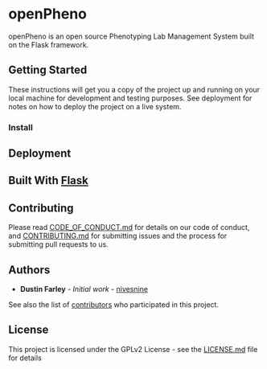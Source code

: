 # openPheno

openPheno is an open source Phenotyping Lab Management System built on the Flask framework.

## Getting Started

These instructions will get you a copy of the project up and running on your local machine for development and testing purposes. See deployment for notes on how to deploy the project on a live system.


### Install


## Deployment


## Built With [Flask](http://flask.pocoo.org/)

## Contributing

Please read [CODE_OF_CONDUCT.md](CODE_OF_CONDUCT.md) for details on our code of conduct, and [CONTRIBUTING.md](CONTRIBUTING.md) for submitting issues and the process for submitting pull requests to us.

## Authors

* **Dustin Farley** - *Initial work* - [nivesnine](https://github.com/nivesnine)

See also the list of [contributors](https://github.com/nivesnine/openpheno/contributors) who participated in this project.

## License
This project is licensed under the GPLv2 License - see the [LICENSE.md](LICENSE.md) file for details
